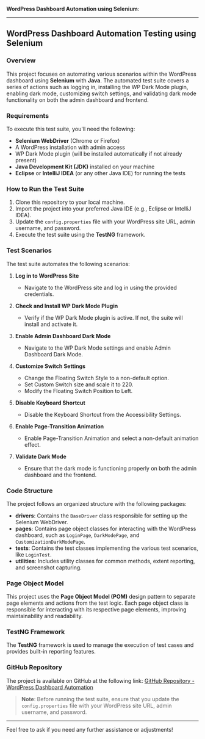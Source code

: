 **WordPress Dashboard Automation using Selenium**:

---

## WordPress Dashboard Automation Testing using Selenium

### Overview
This project focuses on automating various scenarios within the WordPress dashboard using **Selenium** with **Java**. The automated test suite covers a series of actions such as logging in, installing the WP Dark Mode plugin, enabling dark mode, customizing switch settings, and validating dark mode functionality on both the admin dashboard and frontend.

### Requirements
To execute this test suite, you'll need the following:
- **Selenium WebDriver** (Chrome or Firefox)
- A WordPress installation with admin access
- WP Dark Mode plugin (will be installed automatically if not already present)
- **Java Development Kit (JDK)** installed on your machine
- **Eclipse** or **IntelliJ IDEA** (or any other Java IDE) for running the tests

### How to Run the Test Suite
1. Clone this repository to your local machine.
2. Import the project into your preferred Java IDE (e.g., Eclipse or IntelliJ IDEA).
3. Update the `config.properties` file with your WordPress site URL, admin username, and password.
4. Execute the test suite using the **TestNG** framework.

### Test Scenarios
The test suite automates the following scenarios:

1. **Log in to WordPress Site**
   - Navigate to the WordPress site and log in using the provided credentials.

2. **Check and Install WP Dark Mode Plugin**
   - Verify if the WP Dark Mode plugin is active. If not, the suite will install and activate it.

3. **Enable Admin Dashboard Dark Mode**
   - Navigate to the WP Dark Mode settings and enable Admin Dashboard Dark Mode.

4. **Customize Switch Settings**
   - Change the Floating Switch Style to a non-default option.
   - Set Custom Switch size and scale it to 220.
   - Modify the Floating Switch Position to Left.

5. **Disable Keyboard Shortcut**
   - Disable the Keyboard Shortcut from the Accessibility Settings.

6. **Enable Page-Transition Animation**
   - Enable Page-Transition Animation and select a non-default animation effect.

7. **Validate Dark Mode**
   - Ensure that the dark mode is functioning properly on both the admin dashboard and the frontend.

### Code Structure
The project follows an organized structure with the following packages:

- **drivers**: Contains the `BaseDriver` class responsible for setting up the Selenium WebDriver.
- **pages**: Contains page object classes for interacting with the WordPress dashboard, such as `LoginPage`, `DarkModePage`, and `CustomizationDarkModePage`.
- **tests**: Contains the test classes implementing the various test scenarios, like `LoginTest`.
- **utilities**: Includes utility classes for common methods, extent reporting, and screenshot capturing.

### Page Object Model
This project uses the **Page Object Model (POM)** design pattern to separate page elements and actions from the test logic. Each page object class is responsible for interacting with its respective page elements, improving maintainability and readability.

### TestNG Framework
The **TestNG** framework is used to manage the execution of test cases and provides built-in reporting features.

### GitHub Repository
The project is available on GitHub at the following link:
[GitHub Repository - WordPress Dashboard Automation]([https://github.com/blackbox-ai/wordpress-dashboard-automation](https://github.com/abdul-muyeez/Wordpress_Dashboard_Automation))

> **Note**: Before running the test suite, ensure that you update the `config.properties` file with your WordPress site URL, admin username, and password.

---

Feel free to ask if you need any further assistance or adjustments!
